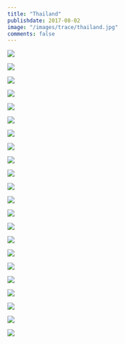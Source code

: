 ```yaml
---
title: "Thailand"
publishdate: 2017-08-02
image: "/images/trace/thailand.jpg"
comments: false
---
```


![](/images/trace/thailand/thailand01.jpg)


![](/images/trace/thailand/thailand02.jpg)


![](/images/trace/thailand/thailand03.jpg)


![](/images/trace/thailand/thailand04.jpg)


![](/images/trace/thailand/thailand05.jpg)


![](/images/trace/thailand/thailand06.jpg)


![](/images/trace/thailand/thailand07.jpg)


![](/images/trace/thailand/thailand08.jpg)


![](/images/trace/thailand/thailand09.jpg)


![](/images/trace/thailand/thailand10.jpg)


![](/images/trace/thailand/thailand11.jpg)


![](/images/trace/thailand/thailand12.jpg)


![](/images/trace/thailand/thailand13.jpg)


![](/images/trace/thailand/thailand14.jpg)


![](/images/trace/thailand/thailand15.jpg)


![](/images/trace/thailand/thailand16.jpg)


![](/images/trace/thailand/thailand17.jpg)


![](/images/trace/thailand/thailand18.jpg)


![](/images/trace/thailand/thailand19.jpg)


![](/images/trace/thailand/thailand20.jpg)



![](/images/trace/thailand/thailand21.jpg)


![](/images/trace/thailand/thailand22.jpg)